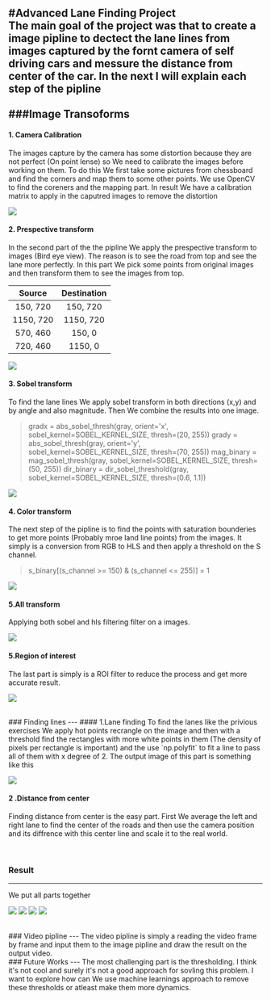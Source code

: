 #**Advanced Lane Finding Project**
<br>
The main goal of the project was that to create a image pipline to dectect the lane lines from images captured by the fornt camera of self driving cars and messure the distance from center of the car.
In the next I will explain each step of the pipline 
<br/><br/>
###Image Transoforms
---
#### 1. Camera Calibration
The images capture by the camera has some distortion because they are not perfect (On point lense) so We need to calibrate the images before working on them. To do this We first take some pictures from chessboard and find the corners and map them to some other points. We use OpenCV to find the coreners and the mapping part. In result We have a calibration matrix to apply in the caputred images to remove the distortion

![](./images/camera.png)

#### 2. Prespective transform

In the second part of the the pipline We apply the prespective transform to images (Bird eye view). The reason is to see the road from top and see the lane more perfectly. In this part We pick some points from original images and then transform them to see the images from top.

| Source        | Destination   | 
|:-------------:|:-------------:| 
| 150, 720      | 150, 720        | 
| 1150, 720      | 1150, 720      |
| 570, 460     | 150, 0      |
| 720, 460      | 1150, 0 |

![](./images/bird_eye.png)

#### 3. Sobel transform
To find the lane lines We apply sobel transform in both directions (x,y) and by angle and also magnitude. Then We combine the results into one image.

> gradx = abs_sobel_thresh(gray, orient='x', sobel_kernel=SOBEL_KERNEL_SIZE, thresh=(20, 255))
    grady = abs_sobel_thresh(gray, orient='y', sobel_kernel=SOBEL_KERNEL_SIZE, thresh=(70, 255))
    mag_binary = mag_sobel_thresh(gray, sobel_kernel=SOBEL_KERNEL_SIZE, thresh=(50, 255))
    dir_binary = dir_sobel_threshold(gray, sobel_kernel=SOBEL_KERNEL_SIZE, thresh=(0.6, 1.1))

![](./images/sobel.png)

#### 4. Color transform
The next step of the pipline is to find the points with saturation bounderies to get more points (Probably mroe land line points) from the images. It simply is a conversion from RGB to HLS and then apply a threshold on the S channel.

> s_binary[(s_channel >= 150) & (s_channel <= 255)] = 1

![](./images/hls.png)

#### 5.All transform
Applying both sobel and hls filtering filter on a images.

![](./images/all_transform.png)

#### 5.Region of interest
The last part is simply is a ROI filter to reduce the process and get more accurate result.

![](./images/roi.png)

<br/>
### Finding lines
---
#### 1.Lane finding
To find the lanes like the privious exercises We apply hot points recrangle on the image and then with a threshold find the rectangles with more white points in them (The density of pixels per  rectangle is important) and the use `np.polyfit` to fit a line to pass all of them with x degree of 2. The output image of this part is something like this

 ![](./images/lane.png)
 
#### 2 .Distance from center
Finding distance from center is the easy part. First We average the left and right lane to find the center of the roads and then use the camera position and its diffrence with this center line and scale it to the real world.

<br/>

### Result
---
We put all parts together

![](./output_images/0.png)
![](./output_images/1.png)
![](./output_images/2.png)
![](./output_images/3.png)
 

<br/>
### Video pipline
---
The video pipline is simply a reading the video frame by frame and input them to the image pipline and draw the result on the output video.

<br/>
### Future Works
---
The most challenging part is the thresholding. I think it's not cool and surely it's not a good approach for sovling this problem. I want to explore how can We use machine learnings approach to remove these thresholds or atleast make them more dynamics.